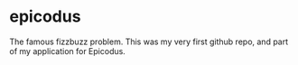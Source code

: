 epicodus
========
The famous fizzbuzz problem.
This was my very first github repo, and part of my application for Epicodus.
